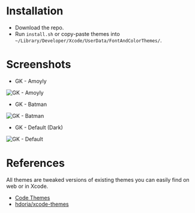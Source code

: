 # Installation

* Download the repo.
* Run `install.sh` or copy-paste themes into `~/Library/Developer/Xcode/UserData/FontAndColorThemes/`.

# Screenshots

* GK - Amoyly

![GK - Amoyly](https://github.com/gokselkoksal/xcode-themes/blob/master/GK%20-%20Amoyly.png)

* GK - Batman

![GK - Batman](https://github.com/gokselkoksal/xcode-themes/blob/master/GK%20-%20Batman.png)

* GK - Default (Dark)

![GK - Default](https://github.com/gokselkoksal/xcode-themes/blob/master/GK%20-%20Default%20(Dark).png)

# References

All themes are tweaked versions of existing themes you can easily find on web or in Xcode.

* [Code Themes](http://www.codethemes.net/)
* [hdoria/xcode-themes](https://github.com/hdoria/xcode-themes)
